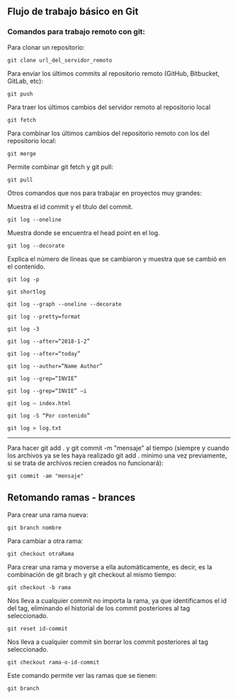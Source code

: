 ## Flujo de trabajo básico en Git

### Comandos para trabajo remoto con git:

Para clonar un repositorio:
```
git clone url_del_servidor_remoto
```

Para enviar los últimos commits al repositorio remoto (GitHub, Bitbucket, GitLab, etc):
```
git push
```

Para traer los últimos cambios del servidor remoto al repositorio local

```
git fetch
```

Para combinar los últimos cambios del repositorio remoto con los del repositorio local:
```
git merge
```

Permite combinar git fetch y git pull:

```
git pull
```

 Otros comandos que nos para trabajar en proyectos muy grandes:

Muestra el id commit y el título del commit.
 ```
git log --oneline
```

 Muestra donde se encuentra el head point en el log.
```
git log --decorate
```

Explica el número de líneas que se cambiaron y muestra que se cambió en el contenido.
```
git log -p
```


```
git shortlog
```

```
git log --graph --oneline --decorate
```

```
git log --pretty=format
```

```
git log -3
```

```
git log --after=“2018-1-2”
```

```
git log --after=“today”
```

```
git log --author=“Name Author”
```

```
git log --grep=“INVIE”
```

```
git log --grep=“INVIE” –i
```

```
git log – index.html
```

```
git log -S “Por contenido”
```

```
git log > log.txt
```

---

Para hacer git add . y git commit -m "mensaje" al tiempo (siempre y cuando los archivos ya se les haya realizado git add . minimo una vez previamente, si se trata de archivos recien creados no funcionará):

```
git commit -am "mensaje"
```

## Retomando ramas - brances

Para crear una rama nueva:

```
git branch nombre
```

Para cambiar a otra rama:

```
git checkout otraRama
```

Para crear una rama y moverse a ella automáticamente, es decir, es la combinación de git brach y git checkout al mismo tiempo:

```
git checkout -b rama
```

Nos lleva a cualquier commit no importa la rama, ya que identificamos el id del tag, eliminando el historial de los commit posteriores al tag seleccionado.
```
git reset id-commit
```

Nos lleva a cualquier commit sin borrar los commit posteriores al tag seleccionado.
```
git checkout rama-o-id-commit
```

Este comando permite ver las ramas que se tienen:
```
git branch
```

